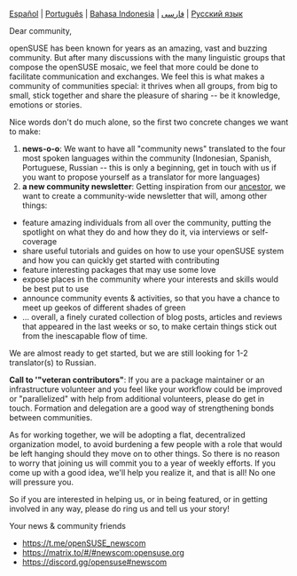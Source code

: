 [Español](https://opensuse.github.io/newscom/es/2018/03/08/call/) | [Português](https://opensuse.github.io/newscom/pt/2018/03/08/call/) | [Bahasa Indonesia](https://opensuse.github.io/newscom/id/2018/03/08/call/) | [فارسى](https://opensuse.github.io/newscom/fa/2018/03/08/call/) | [Русский язык](https://opensuse.github.io/newscom/ru/2018/03/08/call/)

Dear community,

openSUSE has been known for years as an amazing, vast and buzzing community. But after many discussions with the many linguistic groups that compose the openSUSE mosaic, we feel that more could be done to facilitate communication and exchanges. We feel this is what makes a community of communities special: it thrives when all groups, from big to small, stick together and share the pleasure of sharing -- be it knowledge, emotions or stories.

Nice words don't do much alone, so the first two concrete changes we want to make:

1. __news-o-o__: We want to have all "community news" translated to the four most spoken languages within the community (Indonesian, Spanish, Portuguese, Russian -- this is only a beginning, get in touch with us if you want to propose yourself as a translator for more languages) 
2. __a new community newsletter__: Getting inspiration from our [ancestor](https://en.opensuse.org/Category:Weekly_news_issues), we want to create a community-wide newsletter that will, among other things:
* feature amazing individuals from all over the community, putting the spotlight on what they do and how they do it, via interviews or self-coverage
* share useful tutorials and guides on how to use your openSUSE system and how you can quickly get started with contributing
* feature interesting packages that may use some love
* expose places in the community where your interests and skills would be best put to use
* announce community events & activities, so that you have a chance to meet up geekos of different shades of green
* ... overall, a finely curated collection of blog posts, articles and reviews that appeared in the last weeks or so, to make certain things stick out from the inescapable flow of time.
    
We are almost ready to get started, but we are still looking for 1-2 translator(s) to Russian.

__Call to '"veteran contributors"__: If you are a package maintainer or an infrastructure volunteer and you feel like your workflow could be improved or "parallelized" with help from additional volunteers, please do get in touch. Formation and delegation are a good way of strengthening bonds between communities.

As for working together, we will be adopting a flat, decentralized organization model, to avoid burdening a few people with a role that would be left hanging should they move on to other things. So there is no reason to worry that joining us will commit you to a year of weekly efforts. If you come up with a good idea, we'll help you realize it, and that is all! No one will pressure you.

So if you are interested in helping us, or in being featured, or in getting involved in any way, please do ring us and tell us your story!

Your news & community friends

* https://t.me/openSUSE_newscom
* https://matrix.to/#/#newscom:opensuse.org
* https://discord.gg/opensuse#newscom
